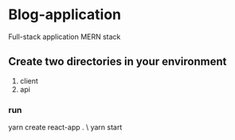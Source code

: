 # Blog-application
Full-stack application MERN stack

## Create two directories in your environment 
1. client
2. api

### run
yarn create react-app . \ 
yarn start
